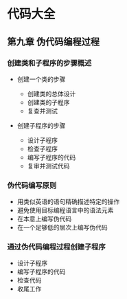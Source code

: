 # 代码大全

## 第九章  伪代码编程过程

### 创建类和子程序的步骤概述

- 创建一个类的步骤

	- 创建类的总体设计
	- 创建类的子程序
	-  复查并测试

- 创建子程序的步骤

	- 设计子程序
	- 检查子程序
	- 编写子程序的代码
	- 复审并测试代码

### 伪代码编写原则

- 用类似英语的语句精确描述特定的操作
- 避免使用目标编程语言中的语法元素
- 在本意上编写伪代码
- 在一个足够低的层次上编写伪代码

### 通过伪代码编程过程创建子程序

- 设计子程序
- 编写子程序的代码
- 检查代码
- 收尾工作



